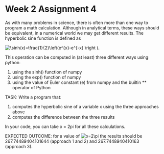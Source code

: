 # Week 2 Assignment 4

As with many problems in science, there is often more than one way to program a math calculation. 
Although in analytical terms, these ways should be equivalent, in a numerical world we may get different results.
The hyperbolic sine function is defined as

<img src="https://latex.codecogs.com/gif.latex?\sinh(x)=\frac{1}{2}\left(e^{x}-e^{-x}&space;\right&space;)" title="\sinh(x)=\frac{1}{2}\left(e^{x}-e^{-x} \right )" />. 

This operation can be computed in (at least) three different ways using python:

1. using the sinh() function of numpy
2. using the exp() function of numpy
3. using the value of Euler constant (e) from numpy and the builtin ** operator of Python 

TASK: Write a program that: 
   1. computes the hyperbolic sine of a variable x using the three approaches above
   2. computes the difference between the three results

In your code, you can take x = 2pi for all these calculations. 

EXPECTED OUTCOME: for a value of <img src="https://latex.codecogs.com/gif.latex?x=2\pi" title="x=2\pi" /> the results should be 267.74489404101644 (approach 1 and 2) and 267.7448940410163 (approach 3).
